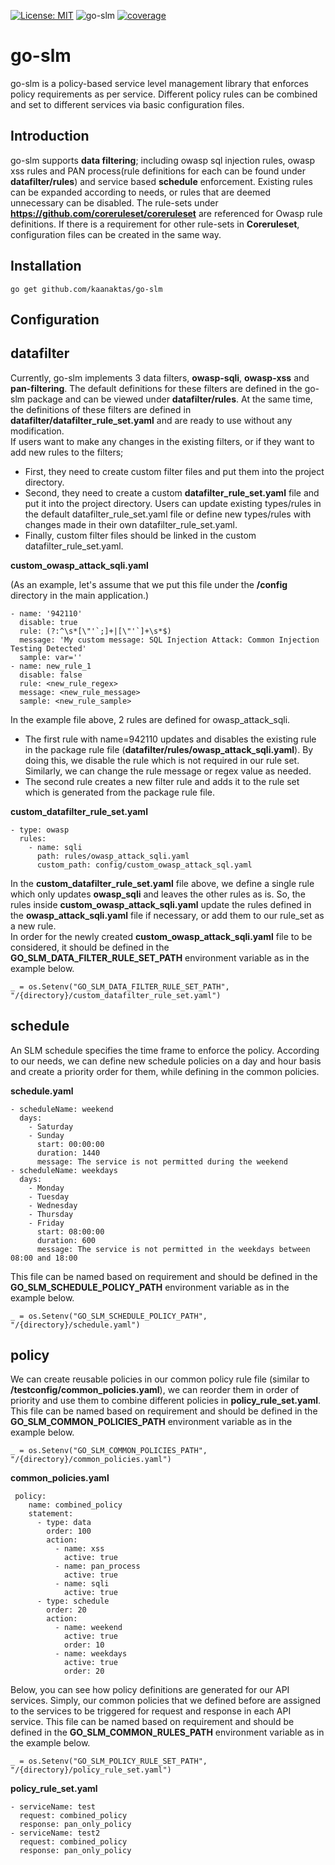 [![License: MIT](https://img.shields.io/badge/License-MIT-yellow.svg)](https://opensource.org/licenses/MIT)
![go-slm](https://github.com/kaanaktas/go-slm/workflows/go-slm/badge.svg)
[![coverage](https://codecov.io/gh/kaanaktas/go-slm/branch/main/graph/badge.svg)](https://codecov.io/gh/kaanaktas/go-slm)

# go-slm

go-slm is a policy-based service level management library that enforces policy requirements as per service. Different policy rules can be combined
and set to different services via basic configuration files.

Introduction
------------

go-slm supports **data filtering**; including owasp sql injection rules, owasp xss rules and
PAN process(rule definitions for each can be found under **datafilter/rules**) and service based **schedule** enforcement.
Existing rules can be expanded according to needs, or rules that are deemed unnecessary can be disabled.
The rule-sets under **https://github.com/coreruleset/coreruleset** are referenced for Owasp rule definitions.
If there is a requirement for other rule-sets in **Coreruleset**, configuration files can be created in the same way.

Installation
-------------

`go get github.com/kaanaktas/go-slm`

Configuration
-------------

## datafilter

Currently, go-slm implements 3 data filters, **owasp-sqli**, **owasp-xss** and **pan-filtering**. The default definitions for these filters are defined in the go-slm package
and can be viewed under **datafilter/rules**. At the same time, the definitions of these filters are defined in **datafilter/datafilter_rule_set.yaml** and are ready to use without any modification.<br/>
If users want to make any changes in the existing filters, or if they want to add new rules to the filters;
* First, they need to create custom filter files and put them into the project directory.
* Second, they need to create a custom **datafilter_rule_set.yaml** file and put it into the project directory. Users can update existing types/rules in the default datafilter_rule_set.yaml file
  or define new types/rules with changes made in their own datafilter_rule_set.yaml.
* Finally, custom filter files should be linked in the custom datafilter_rule_set.yaml.

**custom_owasp_attack_sqli.yaml**

(As an example, let's assume that we put this file under the **/config** directory in the main application.)

```
- name: '942110'
  disable: true
  rule: (?:^\s*[\"'`;]+|[\"'`]+\s*$)
  message: 'My custom message: SQL Injection Attack: Common Injection Testing Detected'
  sample: var=''
- name: new_rule_1
  disable: false
  rule: <new_rule_regex>
  message: <new_rule_message>
  sample: <new_rule_sample>
```

In the example file above, 2 rules are defined for owasp_attack_sqli.
* The first rule with name=942110 updates and disables the existing rule in the package rule file (**datafilter/rules/owasp_attack_sqli.yaml**).
  By doing this, we disable the rule which is not required in our rule set. Similarly, we can change the rule message or regex value as needed.
* The second rule creates a new filter rule and adds it to the rule set which is generated from the package rule file.


**custom_datafilter_rule_set.yaml**

```
- type: owasp
  rules:
    - name: sqli
      path: rules/owasp_attack_sqli.yaml
      custom_path: config/custom_owasp_attack_sql.yaml
```

In the **custom_datafilter_rule_set.yaml** file above, we define a single rule which only updates **owasp_sqli** and leaves the other rules as is.
So, the rules inside **custom_owasp_attack_sqli.yaml** update the rules defined in the **owasp_attack_sqli.yaml** file if necessary, or add them to our rule_set as a new rule.</br>
In order for the newly created **custom_owasp_attack_sqli.yaml** file to be considered, it should be defined in the **GO_SLM_DATA_FILTER_RULE_SET_PATH** environment variable as in the example below.

`_ = os.Setenv("GO_SLM_DATA_FILTER_RULE_SET_PATH", "/{directory}/custom_datafilter_rule_set.yaml")
`

## schedule

An SLM schedule specifies the time frame to enforce the policy. According to our needs, we can define new schedule policies on a day and hour basis and create a priority order for them, while defining in the common policies.

**schedule.yaml**

```
- scheduleName: weekend
  days:
    - Saturday
    - Sunday
      start: 00:00:00
      duration: 1440
      message: The service is not permitted during the weekend
- scheduleName: weekdays
  days:
    - Monday
    - Tuesday
    - Wednesday
    - Thursday
    - Friday
      start: 08:00:00
      duration: 600
      message: The service is not permitted in the weekdays between 08:00 and 18:00
```

This file can be named based on requirement and should be defined in the **GO_SLM_SCHEDULE_POLICY_PATH**
environment variable as in the example below.

`_ = os.Setenv("GO_SLM_SCHEDULE_POLICY_PATH", "/{directory}/schedule.yaml")
`

## policy

We can create reusable policies in our common policy rule file (similar to **/testconfig/common_policies.yaml**), we can reorder them in order of priority
and use them to combine different policies in **policy_rule_set.yaml**. This file can be named based on requirement and should be defined in
the **GO_SLM_COMMON_POLICIES_PATH** environment variable as in the example below.

`_ = os.Setenv("GO_SLM_COMMON_POLICIES_PATH", "/{directory}/common_policies.yaml")
`

**common_policies.yaml**

```
 policy:
    name: combined_policy
    statement:
      - type: data
        order: 100
        action:
          - name: xss
            active: true
          - name: pan_process
            active: true
          - name: sqli
            active: true
      - type: schedule
        order: 20
        action:
          - name: weekend
            active: true
            order: 10
          - name: weekdays
            active: true
            order: 20
```

Below, you can see how policy definitions are generated for our API services. Simply, our common policies that we defined
before are assigned to the services to be triggered for request and response in each API service.
This file can be named based on requirement and should be defined in the **GO_SLM_COMMON_RULES_PATH**
environment variable as in the example below.

`_ = os.Setenv("GO_SLM_POLICY_RULE_SET_PATH", "/{directory}/policy_rule_set.yaml")
`

**policy_rule_set.yaml**

```
- serviceName: test
  request: combined_policy
  response: pan_only_policy
- serviceName: test2
  request: combined_policy
  response: pan_only_policy
```
